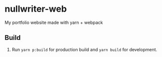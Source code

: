 # nullwriter-web
My portfolio website made with yarn + webpack

## Build
1. Run `yarn p:build` for production build and `yarn build` for development.
